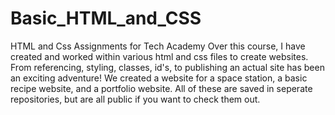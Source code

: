 # Basic_HTML_and_CSS
HTML and Css Assignments for Tech Academy
Over this course, I have created and worked within various html and css files to create websites.  
From referencing, styling, classes, id's, to publishing an actual site has been an exciting adventure!
We created a website for a space station, a basic recipe website, and a portfolio website.
All of these are saved in seperate repositories, but are all public if you want to check them out.
